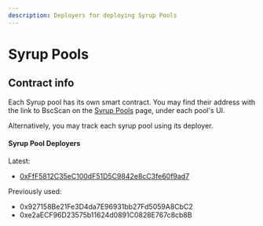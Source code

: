```yaml
---
description: Deployers for deploying Syrup Pools
---
```


# Syrup Pools

## Contract info

Each Syrup pool has its own smart contract. You may find their address with the link to BscScan on the [Syrup Pools](https://FRZDEX.finance/pools) page, under each pool's UI.

Alternatively, you may track each syrup pool using its deployer.

#### **Syrup Pool Deployers**

Latest:&#x20;

* [0xFfF5812C35eC100dF51D5C9842e8cC3fe60f9ad7](https://bscscan.com/address/0xFfF5812C35eC100dF51D5C9842e8cC3fe60f9ad7#events)

Previously used:

* 0x927158Be21Fe3D4da7E96931bb27Fd5059A8CbC2
* 0xe2aECF96D23575b11624d0891C0828E767c8cb8B&#x20;

